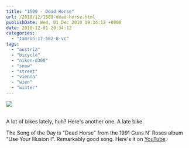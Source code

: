 ```yaml
---
title: "1509 - Dead Horse"
url: /2010/12/1509-dead-horse.html
publishDate: Wed, 01 Dec 2010 19:34:12 +0000
date: 2010-12-01 20:34:12
categories: 
  - "tamron-17-502-8-vc"
tags: 
  - "austria"
  - "bicycle"
  - "nikon-d300"
  - "snow"
  - "street"
  - "vienna"
  - "wien"
  - "winter"
---
```

<div class="container">
<div class="center"><a target="_blank" href="https://d25zfm9zpd7gm5.cloudfront.net/1200x1200/2010/20101201_090113_ps.jpg"><img src="https://d25zfm9zpd7gm5.cloudfront.net/0600x0600/2010/20101201_090113_ps.jpg" /></a></div>
</div>
<br />

A lot of bikes lately, huh? Here's another one. A late bike.

 The Song of the Day is "Dead Horse" from the 1991 Guns N' Roses album "Use Your Illusion I". Remarkably good song. Here's it on <a target="_blank" href="http://www.youtube.com/watch?v=N_IXWtxICgU">YouTube</a>.
